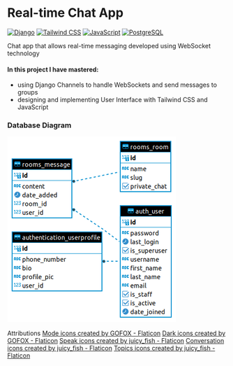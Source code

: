 # Real-time Chat App

[![Django][Django]][Django-url] [![Tailwind CSS][Tailwind]][Tailwind-url] [![JavaScript][JavaScript]][JavaScript-url] [![PostgreSQL][PostgreSQL]][PostgreSQL-url]

Chat app that allows real-time messaging developed using WebSocket
technology

#### In this project I have mastered:
* using Django Channels to handle WebSockets and send messages to
groups
* designing and implementing User Interface with Tailwind CSS and
JavaScript

### Database Diagram
![er](https://github.com/uliana-dzyoba/real-time-chat-app/blob/main/chatapp%20-%20public.png?raw=true)



[Django]: https://img.shields.io/badge/Django-092E20?style=for-the-badge&logo=django&logoColor=green
[Django-url]: https://www.djangoproject.com/
[Tailwind]: https://img.shields.io/badge/Tailwind_CSS-38B2AC?style=for-the-badge&logo=tailwind-css&logoColor=white
[Tailwind-url]: https://tailwindcss.com/
[JavaScript]: https://img.shields.io/badge/JavaScript-323330?style=for-the-badge&logo=javascript&logoColor=F7DF1E
[JavaScript-url]: https://www.javascript.com/
[PostgreSQL]: https://img.shields.io/badge/PostgreSQL-316192?style=for-the-badge&logo=postgresql&logoColor=white
[PostgreSQL-url]: https://www.postgresql.org/


Attributions
<a href="https://www.flaticon.com/free-icons/mode" title="mode icons">Mode icons created by GOFOX - Flaticon</a>
<a href="https://www.flaticon.com/free-icons/dark" title="dark icons">Dark icons created by GOFOX - Flaticon</a>
<a href="https://www.flaticon.com/free-icons/speak" title="speak icons">Speak icons created by juicy_fish - Flaticon</a>
<a href="https://www.flaticon.com/free-icons/conversation" title="conversation icons">Conversation icons created by juicy_fish - Flaticon</a>
<a href="https://www.flaticon.com/free-icons/topics" title="topics icons">Topics icons created by juicy_fish - Flaticon</a>
